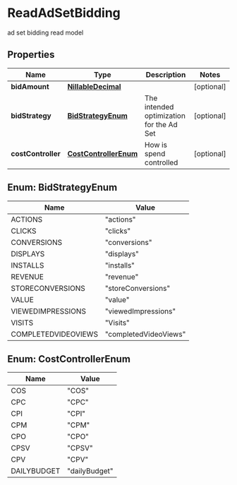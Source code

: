 

# ReadAdSetBidding

ad set bidding read model

## Properties

| Name | Type | Description | Notes |
|------------ | ------------- | ------------- | -------------|
|**bidAmount** | [**NillableDecimal**](NillableDecimal.md) |  |  [optional] |
|**bidStrategy** | [**BidStrategyEnum**](#BidStrategyEnum) | The intended optimization for the Ad Set |  [optional] |
|**costController** | [**CostControllerEnum**](#CostControllerEnum) | How is spend controlled |  [optional] |



## Enum: BidStrategyEnum

| Name | Value |
|---- | -----|
| ACTIONS | &quot;actions&quot; |
| CLICKS | &quot;clicks&quot; |
| CONVERSIONS | &quot;conversions&quot; |
| DISPLAYS | &quot;displays&quot; |
| INSTALLS | &quot;installs&quot; |
| REVENUE | &quot;revenue&quot; |
| STORECONVERSIONS | &quot;storeConversions&quot; |
| VALUE | &quot;value&quot; |
| VIEWEDIMPRESSIONS | &quot;viewedImpressions&quot; |
| VISITS | &quot;Visits&quot; |
| COMPLETEDVIDEOVIEWS | &quot;completedVideoViews&quot; |



## Enum: CostControllerEnum

| Name | Value |
|---- | -----|
| COS | &quot;COS&quot; |
| CPC | &quot;CPC&quot; |
| CPI | &quot;CPI&quot; |
| CPM | &quot;CPM&quot; |
| CPO | &quot;CPO&quot; |
| CPSV | &quot;CPSV&quot; |
| CPV | &quot;CPV&quot; |
| DAILYBUDGET | &quot;dailyBudget&quot; |



